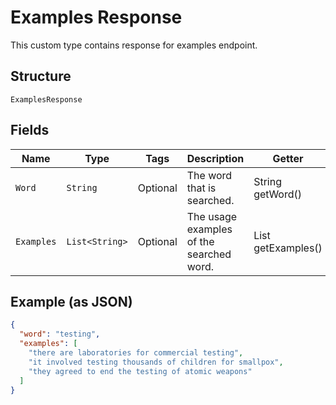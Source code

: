 
# Examples Response

This custom type contains response for examples endpoint.

## Structure

`ExamplesResponse`

## Fields

| Name | Type | Tags | Description | Getter | Setter |
|  --- | --- | --- | --- | --- | --- |
| `Word` | `String` | Optional | The word that is searched. | String getWord() | setWord(String word) |
| `Examples` | `List<String>` | Optional | The usage examples of the searched word. | List<String> getExamples() | setExamples(List<String> examples) |

## Example (as JSON)

```json
{
  "word": "testing",
  "examples": [
    "there are laboratories for commercial testing",
    "it involved testing thousands of children for smallpox",
    "they agreed to end the testing of atomic weapons"
  ]
}
```


